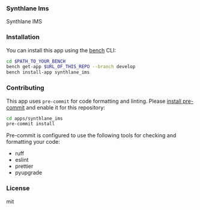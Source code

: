 ### Synthlane Ims

Synthlane IMS

### Installation

You can install this app using the [bench](https://github.com/frappe/bench) CLI:

```bash
cd $PATH_TO_YOUR_BENCH
bench get-app $URL_OF_THIS_REPO --branch develop
bench install-app synthlane_ims
```

### Contributing

This app uses `pre-commit` for code formatting and linting. Please [install pre-commit](https://pre-commit.com/#installation) and enable it for this repository:

```bash
cd apps/synthlane_ims
pre-commit install
```

Pre-commit is configured to use the following tools for checking and formatting your code:

- ruff
- eslint
- prettier
- pyupgrade

### License

mit
